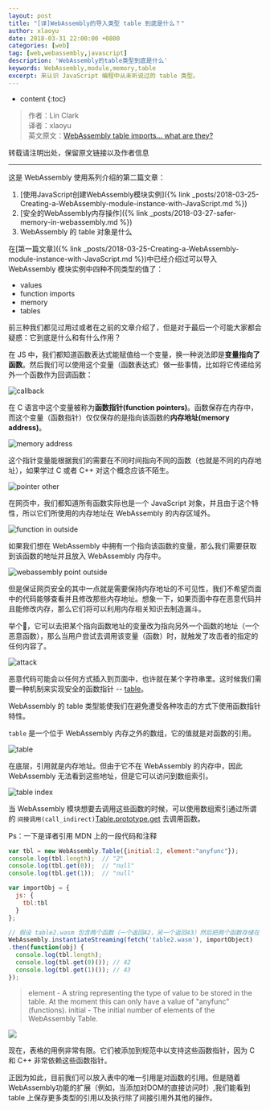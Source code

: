 ```yaml
---
layout: post
title: "[译]WebAssembly的导入类型 table 到底是什么？"
author: xlaoyu
date: 2018-03-31 22:00:00 +0800
categories: [web]
tag: [web,webassembly,javascript]
description: 'WebAssembly的table类型到底是什么'
keywords: WebAssembly,module,memory,table
excerpt: 来认识 JavaScript 编程中从未听说过的 table 类型。
---
```


* content
{:toc}

> 作者：Lin Clark  
  译者：xlaoyu  
  英文原文：[WebAssembly table imports… what are they?](https://hacks.mozilla.org/2017/07/webassembly-table-imports-what-are-they/)

转载请注明出处，保留原文链接以及作者信息

-----------------

这是 WebAssembly 使用系列介绍的第二篇文章：

1. [使用JavaScript创建WebAssembly模块实例]({% link _posts/2018-03-25-Creating-a-WebAssembly-module-instance-with-JavaScript.md %})
2. [安全的WebAssembly内存操作]({% link _posts/2018-03-27-safer-memory-in-webassembly.md %})
3. WebAssembly 的 table 对象是什么

在[第一篇文章]({% link _posts/2018-03-25-Creating-a-WebAssembly-module-instance-with-JavaScript.md %})中已经介绍过可以导入 WebAssembly 模块实例中四种不同类型的值了：

- values
- function imports
- memory
- tables

前三种我们都见过用过或者在之前的文章介绍了，但是对于最后一个可能大家都会疑惑：它到底是什么和有什么作用？

在 JS 中，我们都知道函数表达式能赋值给一个变量，换一种说法即是**变量指向了函数**。然后我们可以使用这个变量（函数表达式）做一些事情，比如将它传递给另外一个函数作为回调函数：

![callback](https://i.loli.net/2018/03/31/5abf75d9d59eb.png)

在 C 语言中这个变量被称为**函数指针(function pointers)**。函数保存在内存中，而这个变量（函数指针）仅仅保存的是指向该函数的**内存地址(memory address)**。

![memory address](https://i.loli.net/2018/03/31/5abf7846e63cd.png)

这个指针变量能根据我们的需要在不同时间指向不同的函数（也就是不同的内存地址），如果学过 C 或者 C++ 对这个概念应该不陌生。

![pointer other](https://i.loli.net/2018/03/31/5abf78e649d08.png)

在网页中，我们都知道所有函数实际也是一个 JavaScript 对象，并且由于这个特性，所以它们所使用的内存地址在 WebAssembly 的内存区域外。

![function in outside](https://i.loli.net/2018/03/31/5abf7a14bc423.png)

如果我们想在 WebAssembly 中拥有一个指向该函数的变量，那么我们需要获取到该函数的地址并且放入 WebAssembly 内存中。

![webassembly point outside](https://i.loli.net/2018/03/31/5abf7fa2bb14c.png)

但是保证网页安全的其中一点就是需要保持内存地址的不可见性，我们不希望页面中的代码能够查看并且修改那些内存地址。想象一下，如果页面中存在恶意代码并且能修改内存，那么它们将可以利用内存相关知识去制造漏斗。

举个🌰，它可以去把某个指向函数地址的变量改为指向另外一个函数的地址（一个恶意函数），那么当用户尝试去调用该变量（函数）时，就触发了攻击者的指定的任何内容了。

![attack](https://i.loli.net/2018/03/31/5abf82446d136.png)

恶意代码可能会以任何方式插入到页面中，也许就在某个字符串里。这时候我们需要一种机制来实现安全的函数指针 -- [table](https://developer.mozilla.org/en-US/docs/Web/JavaScript/Reference/Global_Objects/WebAssembly/Table)。

WebAssembly 的 table 类型能使我们在避免遭受各种攻击的方式下使用函数指针特性。

`table` 是一个位于 WebAssembly 内存之外的数组，它的值就是对函数的引用。

![table](https://i.loli.net/2018/03/31/5abf84f93465e.png) 

在底层，引用就是内存地址。但由于它不在 WebAssembly 的内存中，因此 WebAssembly 无法看到这些地址，但是它可以访问到数组索引。

![table index](https://i.loli.net/2018/03/31/5abf859a2e390.png)

当 WebAssembly 模块想要去调用这些函数的时候，可以使用数组索引通过所谓的 `间接调用(call_indirect)`[Table.prototype.get](https://developer.mozilla.org/en-US/docs/Web/JavaScript/Reference/Global_Objects/WebAssembly/Table/get) 去调用函数。

Ps：一下是译者引用 MDN 上的一段代码和注释

```js
var tbl = new WebAssembly.Table({initial:2, element:"anyfunc"});
console.log(tbl.length);  // "2"
console.log(tbl.get(0));  // "null"
console.log(tbl.get(1));  // "null"

var importObj = {
  js: {
    tbl:tbl
  }
};

// 假设 table2.wasm 包含两个函数（一个返回42，另一个返回43）然后把两个函数存储在 table 的 0 和 1 索引位置中
WebAssembly.instantiateStreaming(fetch('table2.wasm'), importObject)
.then(function(obj) {
  console.log(tbl.length);
  console.log(tbl.get(0)()); // 42
  console.log(tbl.get(1)()); // 43
});
``` 

> element - A string representing the type of value to be stored in the table. At the moment this can only have a value of "anyfunc" (functions).
  initial - The initial number of elements of the WebAssembly Table.

![](https://i.loli.net/2018/03/31/5abf88b693753.png)

现在，表格的用例非常有限。它们被添加到规范中以支持这些函数指针，因为 C 和 C++ 非常依赖这些函数指针。

正因为如此，目前我们可以放入表中的唯一引用是对函数的引用。但是随着WebAssembly功能的扩展（例如，当添加对DOM的直接访问时）,我们能看到 table 上保存更多类型的引用以及执行除了间接引用外其他的操作。

